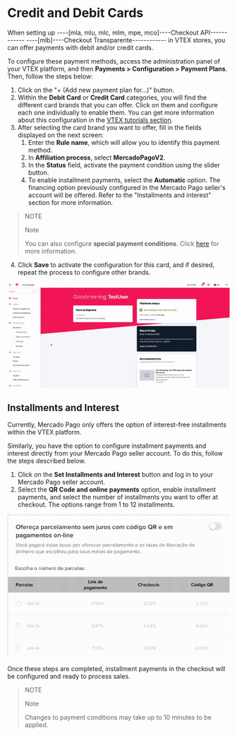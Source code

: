 # Credit and Debit Cards 

When setting up ----[mla, mlu, mlc, mlm, mpe, mco]----Checkout API------------ ----[mlb]----Checkout Transparente------------ in VTEX stores, you can offer payments with debit and/or credit cards. 

To configure these payment methods, access the administration panel of your VTEX platform, and then **Payments > Configuration > Payment Plans**. Then, follow the steps below: 

1. Click on the "+ (Add new payment plan for...)" button. 
2. Within the **Debit Card** or **Credit Card** categories, you will find the different card brands that you can offer. Click on them and configure each one individually to enable them. You can get more information about this configuration in the [VTEX tutorials section](https://help.vtex.com/en/tutorial/payment-conditions--tutorials_455#interest-free-installments). 
3. After selecting the card brand you want to offer, fill in the fields displayed on the next screen: 
    1. Enter the **Rule name**, which will allow you to identify this payment method. 
    2. In **Affiliation process**, select **MercadoPagoV2**. 
    3. In the **Status** field, activate the payment condition using the slider button. 
    4. To enable installment payments, select the **Automatic** option. The financing option previously configured in the Mercado Pago seller's account will be offered. Refer to the "Installments and interest" section for more information. 

> NOTE 
>
> Note 
> 
> You can also configure **special payment conditions**. Click [here](https://help.vtex.com/en/tutorial/special-conditions--tutorials_456?&utm_source=admin) for more information. 

4. Click **Save** to activate the configuration for this card, and if desired, repeat the process to configure other brands. 

![Configure payment conditions with credit card](/images/vtex/paymentconditions-cc-imagenv2-en.gif) 


## Installments and Interest 

Currently, Mercado Pago only offers the option of interest-free installments within the VTEX platform. 

Similarly, you have the option to configure installment payments and interest directly from your Mercado Pago seller account. To do this, follow the steps described below. 

1. Click on the **Set Installments and Interest** button and log in to your Mercado Pago seller account. 
2. Select the **QR Code and online payments** option, enable installment payments, and select the number of installments you want to offer at checkout. The options range from 1 to 12 installments. 

![Installment and interest](/images/adobe-commerce/parcelamento.gif)

Once these steps are completed, installment payments in the checkout will be configured and ready to process sales.


> NOTE 
> 
> Note
> 
> Changes to payment conditions may take up to 10 minutes to be applied.